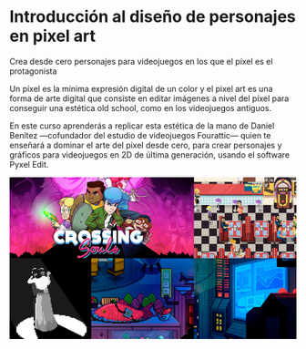 # Introducción al diseño de personajes en pixel art

Crea desde cero personajes para videojuegos en los que el píxel es el protagonista

Un píxel es la mínima expresión digital de un color y el pixel art es una forma de arte digital que consiste en editar imágenes a nivel del píxel para conseguir una estética old school, como en los videojuegos antiguos.

En este curso aprenderás a replicar esta estética de la mano de Daniel Benítez —cofundador del estudio de videojuegos Fourattic— quien te enseñará a dominar el arte del píxel desde cero, para crear personajes y gráficos para videojuegos en 2D de última generación, usando el software Pyxel Edit. 

![Alt text](Images/5601-big.jpg)
